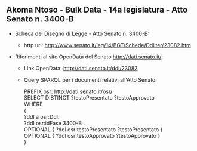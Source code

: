 ## Akoma Ntoso - Bulk Data - 14a legislatura - Atto Senato n. 3400-B ##

* Scheda del Disegno di Legge - Atto Senato n. 3400-B:
	* http url: http://www.senato.it/leg/14/BGT/Schede/Ddliter/23082.htm

* Riferimenti al sito OpenData del Senato http://dati.senato.it/:
	* Link OpenData: http://dati.senato.it/ddl/23082
	* Query SPARQL per i documenti relativi all'Atto Senato:

        PREFIX osr: <http://dati.senato.it/osr/>  
		SELECT DISTINCT ?testoPresentato ?testoApprovato  
		WHERE  
		{  
		    ?ddl a osr:Ddl.  
		    ?ddl osr:idFase 3400-B .  
		    OPTIONAL { ?ddl osr:testoPresentato ?testoPresentato }  
		    OPTIONAL { ?ddl osr:testoApprovato ?testoApprovato }  
		}
		